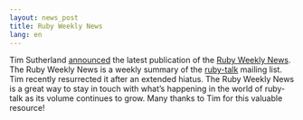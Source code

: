 ```yaml
---
layout: news_post
title: Ruby Weekly News
lang: en
---
```


Tim Sutherland [announced][1] the latest publication of the [Ruby Weekly
News][2]. The Ruby Weekly News is a weekly summary of the [ruby-talk][3]
mailing list. Tim recently resurrected it after an extended hiatus. The
Ruby Weekly News is a great way to stay in touch with what’s happening
in the world of ruby-talk as its volume continues to grow. Many thanks
to Tim for this valuable resource!

[1]: http://ruby-talk.org/cgi-bin/scat.rb/ruby/ruby-talk/131807 
[2]: http://rubygarden.org/ruby/ruby?RubyNews/2005-02-14 
[3]: http://www.ruby-talk.org 
